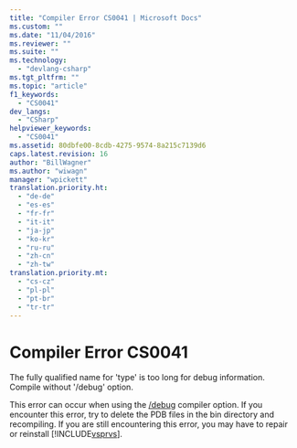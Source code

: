 ```yaml
---
title: "Compiler Error CS0041 | Microsoft Docs"
ms.custom: ""
ms.date: "11/04/2016"
ms.reviewer: ""
ms.suite: ""
ms.technology: 
  - "devlang-csharp"
ms.tgt_pltfrm: ""
ms.topic: "article"
f1_keywords: 
  - "CS0041"
dev_langs: 
  - "CSharp"
helpviewer_keywords: 
  - "CS0041"
ms.assetid: 80dbfe00-8cdb-4275-9574-8a215c7139d6
caps.latest.revision: 16
author: "BillWagner"
ms.author: "wiwagn"
manager: "wpickett"
translation.priority.ht: 
  - "de-de"
  - "es-es"
  - "fr-fr"
  - "it-it"
  - "ja-jp"
  - "ko-kr"
  - "ru-ru"
  - "zh-cn"
  - "zh-tw"
translation.priority.mt: 
  - "cs-cz"
  - "pl-pl"
  - "pt-br"
  - "tr-tr"
---
```

# Compiler Error CS0041
The fully qualified name for 'type' is too long for debug information. Compile without '/debug' option.  
  
 This error can occur when using the [/debug](/dotnet/csharp/language-reference/compiler-options/debug-compiler-option) compiler option. If you encounter this error, try to delete the PDB files in the bin directory and recompiling. If you are still encountering this error, you may have to repair or reinstall [!INCLUDE[vsprvs](../code-quality/includes/vsprvs_md.md)].